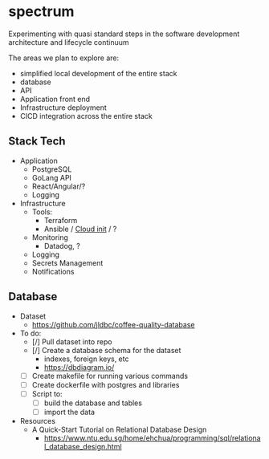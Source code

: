 # spectrum
Experimenting with quasi standard steps in the software development architecture and lifecycle continuum

The areas we plan to explore are:
- simplified local development of the entire stack
- database
- API
- Application front end
- Infrastructure deployment
- CICD integration across the entire stack

## Stack Tech
- Application
  - PostgreSQL
  - GoLang API
  - React/Angular/?
  - Logging
- Infrastructure
  - Tools:
    - Terraform
    - Ansible / [Cloud init](https://cloudinit.readthedocs.io/en/latest/) / ?
  - Monitoring
    - Datadog, ?
  - Logging
  - Secrets Management
  - Notifications

## Database
- Dataset
  - https://github.com/jldbc/coffee-quality-database
- To do:
  - [/] Pull dataset into repo
  - [/] Create a database schema for the dataset
    - indexes, foreign keys, etc
    - https://dbdiagram.io/
  - [ ] Create makefile for running various commands
  - [ ] Create dockerfile with postgres and libraries
  - [ ] Script to:
    - [ ] build the database and tables
    - [ ] import the data
- Resources
  - A Quick-Start Tutorial on Relational Database Design
    - https://www.ntu.edu.sg/home/ehchua/programming/sql/relational_database_design.html